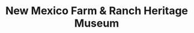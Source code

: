 ---
layout: repo
title: "New Mexico Farm & Ranch Heritage Museum"
id: 23897
permalink: repos/23897/
---